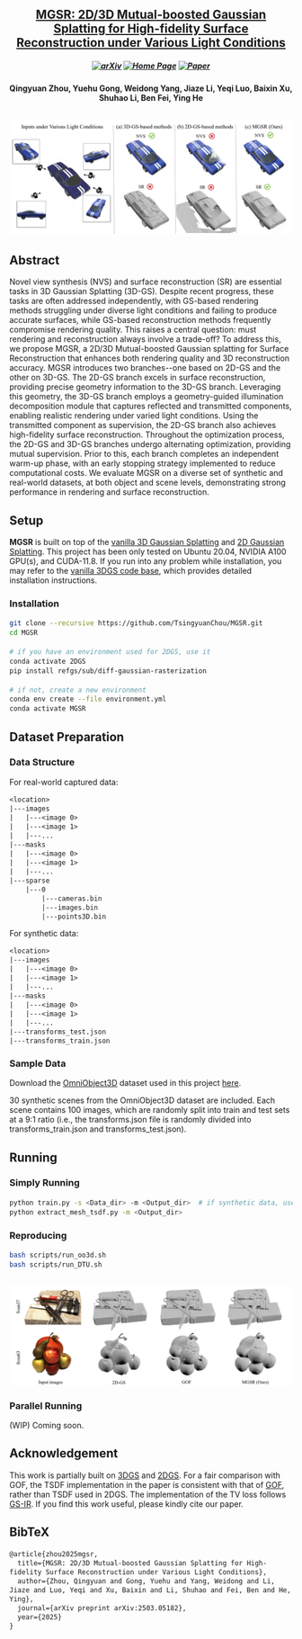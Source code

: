 <h2 align="center"> <a href="https://arxiv.org/abs/2503.05182"> MGSR: 2D/3D Mutual-boosted Gaussian Splatting for High-fidelity Surface Reconstruction under Various Light Conditions </a>

<h5 align="center">

[![arXiv](https://img.shields.io/badge/Arxiv-2503.05182-b31b1b.svg?logo=arXiv)](https://arxiv.org/abs/2503.05182)
[![Home Page](https://img.shields.io/badge/Project-Website-green.svg)](https://github.com/TsingyuanChou/MGSR)
[![Paper](https://img.shields.io/badge/Paper-ICCV25-blue)](https://iccv.thecvf.com/Conferences/2025/AcceptedPapers)
<h5 align="center">
<h4 align="center">
Qingyuan Zhou, Yuehu Gong, Weidong Yang, Jiaze Li, Yeqi Luo, Baixin Xu, Shuhao Li, Ben Fei, Ying He

##
![teaser](Figures/teaser.png)

## Abstract
Novel view synthesis (NVS) and surface reconstruction (SR) are essential tasks in 3D Gaussian Splatting (3D-GS). Despite recent progress, these tasks are often addressed independently, with GS-based rendering methods struggling under diverse light conditions and failing to produce accurate surfaces, while GS-based reconstruction methods frequently compromise rendering quality. This raises a central question: must rendering and reconstruction always involve a trade-off? To address this, we propose MGSR, a 2D/3D Mutual-boosted Gaussian splatting for Surface Reconstruction that enhances both rendering quality and 3D reconstruction accuracy. MGSR introduces two branches--one based on 2D-GS and the other on 3D-GS. The 2D-GS branch excels in surface reconstruction, providing precise geometry information to the 3D-GS branch. Leveraging this geometry, the 3D-GS branch employs a geometry-guided illumination decomposition module that captures reflected and transmitted components, enabling realistic rendering under varied light conditions. Using the transmitted component as supervision, the 2D-GS branch also achieves high-fidelity surface reconstruction. Throughout the optimization process, the 2D-GS and 3D-GS branches undergo alternating optimization, providing mutual supervision. Prior to this, each branch completes an independent warm-up phase, with an early stopping strategy implemented to reduce computational costs. We evaluate MGSR on a diverse set of synthetic and real-world datasets, at both object and scene levels, demonstrating strong performance in rendering and surface reconstruction.

## Setup
**MGSR** is built on top of the [vanilla 3D Gaussian Splatting](https://github.com/graphdeco-inria/gaussian-splatting) and [2D Gaussian Splatting](https://github.com/hbb1/2d-gaussian-splatting). This project has been only tested on Ubuntu 20.04, NVIDIA A100 GPU(s), and CUDA-11.8. 
If you run into any problem while installation, you may refer to the [vanilla 3DGS code base](https://github.com/graphdeco-inria/gaussian-splatting), which provides detailed installation instructions.

### Installation


   ``` sh
   git clone --recursive https://github.com/TsingyuanChou/MGSR.git
   cd MGSR

   # if you have an environment used for 2DGS, use it
   conda activate 2DGS
   pip install refgs/sub/diff-gaussian-rasterization

   # if not, create a new environment
   conda env create --file environment.yml
   conda activate MGSR
   ```
## Dataset Preparation
### Data Structure
For real-world captured data:
```
<location>
|---images
|   |---<image 0>
|   |---<image 1>
|   |---...
|---masks
|   |---<image 0>
|   |---<image 1>
|   |---...
|---sparse
    |---0
        |---cameras.bin
        |---images.bin
        |---points3D.bin
```
For synthetic data:
```
<location>
|---images
|   |---<image 0>
|   |---<image 1>
|   |---...
|---masks
|   |---<image 0>
|   |---<image 1>
|   |---...
|---transforms_test.json
|---transforms_train.json
```
### Sample Data
Download the [OmniObject3D](https://github.com/omniobject3d/OmniObject3D) dataset used in this project [here](https://drive.google.com/file/d/1E27XNTDn6RPTGharJbLpCVjLT7VoGt54/view?usp=drive_link).

30 synthetic scenes from the OmniObject3D dataset are included. Each scene contains 100 images, which are randomly split into train and test sets at a 9:1 ratio (i.e., the transforms.json file is randomly divided into transforms_train.json and transforms_test.json).

## Running
### Simply Running
   ``` sh
   python train.py -s <Data_dir> -m <Output_dir>  # if synthetic data, use --geo_white_background
   python extract_mesh_tsdf.py -m <Output_dir>
   ```
### Reproducing
   ``` sh
   bash scripts/run_oo3d.sh
   bash scripts/run_DTU.sh
   ```
##
![teaser](Figures/DTU_EXP.png)

### Parallel Running
(WIP) Coming soon.

## Acknowledgement

This work is partially built on [3DGS](https://github.com/graphdeco-inria/gaussian-splatting) and [2DGS](https://github.com/hbb1/2d-gaussian-splatting). For a fair comparison with GOF, the TSDF implementation in the paper is consistent with that of [GOF](https://github.com/autonomousvision/gaussian-opacity-fields), rather than TSDF used in 2DGS. The implementation of the TV loss follows [GS-IR](https://github.com/lzhnb/GS-IR). 
If you find this work useful, please kindly cite our paper.
<section class="section" id="BibTeX">
  <div class="container is-max-desktop content">
    <h2 class="title">BibTeX</h2>
    <pre><code>@article{zhou2025mgsr,
  title={MGSR: 2D/3D Mutual-boosted Gaussian Splatting for High-fidelity Surface Reconstruction under Various Light Conditions},
  author={Zhou, Qingyuan and Gong, Yuehu and Yang, Weidong and Li, Jiaze and Luo, Yeqi and Xu, Baixin and Li, Shuhao and Fei, Ben and He, Ying},
  journal={arXiv preprint arXiv:2503.05182},
  year={2025}
}</code></pre>
  </div>
</section>
